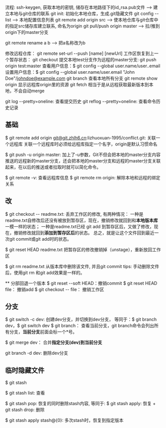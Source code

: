 流程: 
ssh-keygen, 获取本地的密钥, 储存在本地路径下的id_rsa.pub文件 --> 建立本地与git仓库的联系
git init: 初始化本地仓库，生成.git隐藏文件
git config --list --> 本地配置信息列表
git remote add origin src --> 使本地仓库与git仓库中的指定src储存库建立联系, 命名为origin
git pull/push origin master --> 拉/推到origin下的master分支

git remote rename a b --> 把a名称改为b

修改远程仓库： git remote set-url --push [name] [newUrl]
工作区恢复到上一个暂存状态： git checkout 
提交本地test分支作为远程的master分支: git push origin test:master
查看用户信息：$ git config --global user.name/user..email
设置用户信息：$ git config --global user.name/user.email "John Doe"/johndoe@example.com
git branch 查看本地所有分支
git remote show origin 显示远程库origin里的资源
git fetch 相当于是从远程获取最新版本到本地，不会自动merge


git log --pretty=oneline: 查看提交历史
git reflog --pretty=oneline: 查看命令历史记录


## 基础
$ git remote add origin git@git.zhlh6.cn:lizhuoxuan-1995/conflict.git: 关联一个远程库
关联一个远程库时必须给远程库指定一个名字，origin是默认习惯命名

$ git push -u origin master: 加上了-u参数，Git不但会把本地的master分支内容推送的远程新的master分支，还会把本地的master分支和远程的master分支关联起来，在以后的推送或者拉取时就可以简化命令。

$ git remote -v: 查看远程库信息
$ git remote rm origin: 解除本地和远程的绑定关系


## 改
$ git checkout -- readme.txt: 丢弃工作区的修改, 有两种情况：
一种是readme.txt自修改后还没有被放到暂存区，现在，撤销修改就回到和**本地版本库**一模一样的状态；
一种是readme.txt已经 git add 到暂存区后，又做了修改，现在，撤销修改就回到**添加到暂存区后**的状态。
总之，就是让这个文件回到最近一次git commit或git add时的状态。

$ git reset HEAD readme.txt 把暂存区的修改撤销掉（unstage），重新放回工作区

$ git rm readme.txt 从版本库中删除该文件, 并且git commit
tips: 手动删除文件后，使用git rm <file>和git add<file>效果是一样的。

** 分部回退一个版本
$ git reset --soft HEAD：撤销commit
$ git reset HEAD file： 撤销add
$ git checkout -- file： 撤销工作区



## 分支
$ git switch -c dev: 创建dev分支，并切换到dev分支， 等同于：$ git branch dev，$ git switch dev
$ git branch： 查看当前分支，git branch命令会列出所有分支，**当前分支**前面会标一个*号。

$ git merge dev： 合并**指定分支(dev)**到**当前分支**

git branch -d dev: 删除dev分支


## 临时隐藏文件

$ git stash 

$ git stash list: 查看

$ git stash pop: 恢复的同时删除stash内容, 等同于: $ git stash apply: 恢复 + git stash drop: 删除

$ git stash apply stash@{0}: 多次stash时，恢复到指定版本